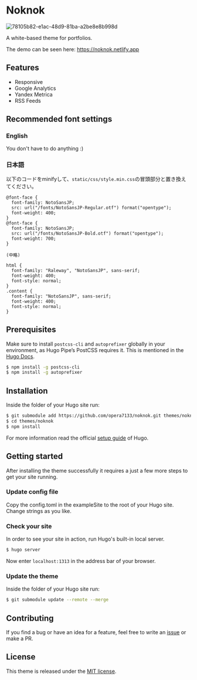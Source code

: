 # Noknok

![78105b82-e1ac-48d9-81ba-a2be8e8b998d](https://user-images.githubusercontent.com/39876629/109757633-844ddd00-7c2d-11eb-83ed-bada9fd29990.png)

A white-based theme for portfolios.

The demo can be seen here: https://noknok.netlify.app

## Features
* Responsive
* Google Analytics
* Yandex Metrica
* RSS Feeds

## Recommended font settings

### English
You don't have to do anything :)

### 日本語
以下のコードをminifyして、```static/css/style.min.css```の冒頭部分と置き換えてください。

```
@font-face {
  font-family: NotoSansJP;
  src: url("/fonts/NotoSansJP-Regular.otf") format("opentype");
  font-weight: 400;
}
@font-face {
  font-family: NotoSansJP;
  src: url("/fonts/NotoSansJP-Bold.otf") format("opentype");
  font-weight: 700;
}

(中略)

html {
  font-family: "Raleway", "NotoSansJP", sans-serif;
  font-weight: 400;
  font-style: normal;
}
.content {
  font-family: "NotoSansJP", sans-serif;
  font-weight: 400;
  font-style: normal;
}

```

## Prerequisites

Make sure to install `postcss-cli` and `autoprefixer` globally in your environment, as Hugo Pipe’s PostCSS requires it. This is mentioned in the [Hugo Docs](https://gohugo.io/hugo-pipes/postcss/).

```bash
$ npm install -g postcss-cli
$ npm install -g autoprefixer
```

## Installation
Inside the folder of your Hugo site run:

```bash
$ git submodule add https://github.com/opera7133/noknok.git themes/noknok
$ cd themes/noknok
$ npm install
```

For more information read the official [setup guide](https://gohugo.io/overview/installing/) of Hugo.

## Getting started
After installing the theme successfully it requires a just a few more steps to get your site running.

### Update config file
Copy the config.toml in the exampleSite to the root of your Hugo site. Change strings as you like.

### Check your site
In order to see your site in action, run Hugo's built-in local server.
```bash
$ hugo server
```
Now enter `localhost:1313` in the address bar of your browser.

### Update the theme
Inside the folder of your Hugo site run:

```bash
$ git submodule update --remote --merge
```

## Contributing
If you find a bug or have an idea for a feature, feel free to write an [issue](https://github.com/opera7133/noknok/issues) or make a PR.

## License
This theme is released under the [MIT license](https://github.com/opera7133/noknok/blob/master/LICENSE).
